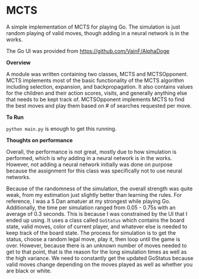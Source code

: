 # MCTS

A simple implementation of MCTS for playing Go. The simulation is just random playing of valid moves, though adding in a neural network is in the works. 

The Go UI was provided from https://github.com/VainF/AlphaDoge

**Overview**

A module was written containing two classes, MCTS and MCTSOpponent. MCTS implements most of the basic functionality of the MCTS algorithm including selection, expansion, and backpropagation. It also contains values for the children and their action scores, visits, and generally anything else that needs to be kept track of. MCTSOpponent implements MCTS to find the best moves and play them based on # of searches requested per move.

**To Run**

`python main.py` is enough to get this running.

**Thoughts on performance**

Overall, the performance is not great, mostly due to how simulation is performed, which is why adding in a neural network is in the works. However, not adding a neural network initially was done on purpose because the assignment for this class was specifically not to use neural networks. 

Because of the randomness of the simulation, the overall strength was quite weak, from my estimation just slightly better than learning the rules. For reference, I was a 5 Dan amatuer at my strongest while playing Go. Additionally, the time per simulation ranged from 0.05 - 0.75s with an average of 0.3 seconds. This is because I was constrained by the UI that I ended up using. It uses a class called `GoStatus` which contains the board state, valid moves, color of current player, and whatever else is needed to keep track of the board state. The process for simulation is to get the status, choose a random legal move, play it, then loop until the game is over. However, because there is an unknown number of moves needed to get to that point, that is the reason for the long simulation times as well as the high variance. We need to constantly get the updated GoStatus because valid moves change depending on the moves played as well as whether you are black or white.
